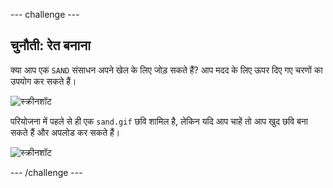 \--- challenge \---

## चुनौती: रेत बनाना

क्या आप एक `SAND` संसाधन अपने खेल के लिए जोड़ सकते हैं? आप मदद के लिए ऊपर दिए गए चरणों का उपयोग कर सकते हैं।

![स्क्रीनशॉट](images/craft-sand.png)

परियोजना में पहले से ही एक ` sand.gif ` छवि शामिल है, लेकिन यदि आप चाहें तो आप खुद छवि बना सकते हैं और अपलोड कर सकते हैं।

![स्क्रीनशॉट](images/craft-upload.png)

\--- /challenge \---